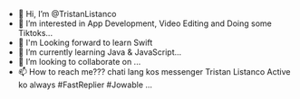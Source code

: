 - 👋 Hi, I’m @TristanListanco
- 👀 I’m interested in App Development, Video Editing and Doing some Tiktoks...
- 👀 I'm Looking forward to learn Swift 
- 🌱 I’m currently learning Java & JavaScript...
- 💞️ I’m looking to collaborate on ...
- 📫 How to reach me??? chati lang kos messenger Tristan Listanco Active ko always #FastReplier #Jowable  ... 

<!---
TristanListanco/TristanListanco is a ✨ special ✨ repository because its `README.md` (this file) appears on your GitHub profile.
You can click the Preview link to take a look at your changes.
--->
